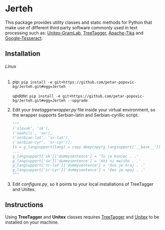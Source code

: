 # Jerteh
This package provides utility classes and static methods for Python that make use of different third party software commonly used in text processing such as: [Unitex-GramLab](https://unitexgramlab.org/), [TreeTagger](https://www.cis.uni-muenchen.de/~schmid/tools/TreeTagger/), [Apache-Tika](https://tika.apache.org/) and [Google-Tesseract](https://opensource.google/projects/tesseract). 

## Installation
###### Linux
1. pip: `pip install -e git+https://github.com/petar-popovic-bg/Jerteh.git#egg=Jerteh`

   *update*: `pip install -e git+https://github.com/petar-popovic-bg/Jerteh.git#egg=Jerteh --upgrade`

2. Edit your *treetaggerwrapper.py* file inside your virtual environment, so the wrapper supports Serbian-latin and Serbian-cyrillic script.
    ```python
   """
   ('slovak', 'sk'),
   ('swahili', 'sw'),
   ('serbian-lat', 'sr-lat'),
   ('serbian-cyr', 'sr-cyr')]:
   ls = g_langsupport[lang] = copy.deepcopy(g_langsupport['__base__'])
   ...
   g_langsupport['sk']['dummysentence'] = 'To je koniec . .'
   g_langsupport['sw']['dummysentence'] = 'Hii ni mwisho . .'
   g_langsupport['sr-lat']['dummysentence'] = 'Ovo je kraj . .'
   g_langsupport['sr-cyr']['dummysentence'] = 'Ово је крај . .'
   """
    ```

3. Edit *configure.py*, so it points to your local installations of TreeTagger and Unitex.
## Instructions
Using **TreeTagger** and **Unitex** classes requires [TreeTagger](https://www.cis.uni-muenchen.de/~schmid/tools/TreeTagger/) and [Unitex](https://unitexgramlab.org/) to be installed on your machine.
